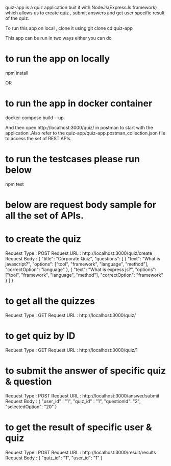 quiz-app is a quiz application buit it with NodeJs(ExpressJs framework) which allows us to create quiz , submit answers and get user specific result of the quiz.

To run this app on local , clone it using
git clone
cd quiz-app

This app can be run in two ways either you can do

# to run the app on locally
npm install 

OR

# to run the app in docker container
docker-compose build --up 

And then open http://localhost:3000/quiz/ in postman to start with the application .Also refer to the quiz-app/quiz-app.postman_collection.json file to access the set of REST APIs.

# to run the testcases please run below
npm test

# below are request body sample for all the set of APIs.

# to create the quiz
Request Type : POST
Request URL  : http://localhost:3000/quiz/create
Request Body : {
  "title": "Corporate Quiz",
  "questions": [
    {
      "text": "What is javascript?",
      "options": ["tool", "framework", "language", "method"],
      "correctOption": "language"
    },
    {
      "text": "What is express js?",
      "options": ["tool", "framework", "language", "method"],
      "correctOption": "framework"
    }
  ]
}

# to get all the quizzes
Request Type : GET
Request URL  : http://localhost:3000/quiz/

# to get quiz by ID
Request Type : GET
Request URL  : http://localhost:3000/quiz/1

# to submit the answer of specific quiz & question
Request Type : POST
Request URL  : http://localhost:3000/answer/submit
Request Body : {
    "user_id" : "1",
    "quiz_id" : "1",
    "questionId": "2",
    "selectedOption": "20"
}

# to get the result of specific user & quiz
Request Type : POST
Request URL  : http://localhost:3000/result/results
Request Body : {
  "quiz_id": "1",
  "user_id": "1"
}
